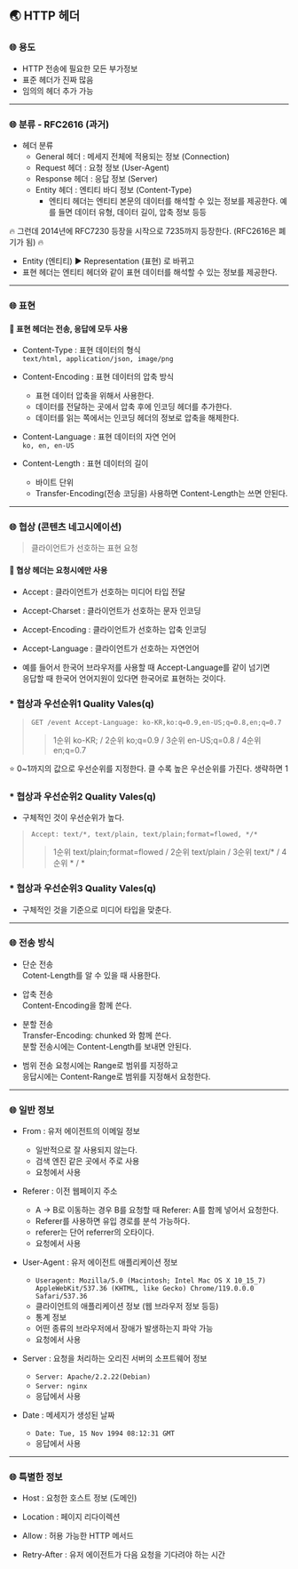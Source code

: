 ## 🌏 HTTP 헤더

### 🌐 용도

* HTTP 전송에 필요한 모든 부가정보
* 표준 헤더가 진짜 많음
* 임의의 헤더 추가 가능

---

### 🌐 분류 - RFC2616 (과거)

* 헤더 분류
    * General 헤더 : 메세지 전체에 적용되는 정보 (Connection)
    * Request 헤더 : 요청 정보 (User-Agent)
    * Response 헤더 : 응답 정보 (Server)
    * Entity 헤더 : 엔티티 바디 정보 (Content-Type)
        - 엔티티 헤더는 엔티티 본문의 데이터를 해석할 수 있는 정보를 제공한다. 예를 들면 데이터 유형, 데이터 길이, 압축 정보 등등

🔥 그런데 2014년에 RFC7230 등장을 시작으로 7235까지 등장한다. (RFC2616은 폐기가 됨) 🔥

* Entity (엔티티) ▶️ Representation (표현) 로 바뀌고
* 표현 헤더는 엔티티 헤더와 같이 표현 데이터를 해석할 수 있는 정보를 제공한다.

---

### 🌐 표현

#### 🌳 **표현 헤더는 전송, 응답에 모두 사용**

* Content-Type : 표현 데이터의 형식   
  `text/html, application/json, image/png`


* Content-Encoding : 표현 데이터의 압축 방식
    * 표현 데이터 압축을 위해서 사용한다.
    * 데이터를 전달하는 곳에서 압축 후에 인코딩 헤더를 추가한다.
    * 데이터를 읽는 쪽에서는 인코딩 헤더의 정보로 압축을 해제한다.


* Content-Language : 표현 데이터의 자연 언어   
  `ko, en, en-US`


* Content-Length : 표현 데이터의 길이
    * 바이트 단위
    * Transfer-Encoding(전송 코딩을) 사용하면 Content-Length는 쓰면 안된다.

---

### 🌐 협상 (콘텐츠 네고시에이션)

> 클라이언트가 선호하는 표현 요청

#### 🌳 **협상 헤더는 요청시에만 사용**

* Accept : 클라이언트가 선호하는 미디어 타입 전달
* Accept-Charset : 클라이언트가 선호하는 문자 인코딩
* Accept-Encoding : 클라이언트가 선호하는 압축 인코딩
* Accept-Language : 클라이언트가 선호하는 자연언어


* 예를 들어서 한국어 브라우저를 사용할 때 Accept-Language를 같이 넘기면  
  응답할 때 한국어 언어지원이 있다면 한국어로 표현하는 것이다.

###                * 협상과 우선순위1 Quality Vales(q)

> `GET /event
> Accept-Language: ko-KR,ko:q=0.9,en-US;q=0.8,en;q=0.7`
>> 1순위 ko-KR; / 2순위 ko;q=0.9 / 3순위 en-US;q=0.8 / 4순위 en;q=0.7


⭐️ 0~1까지의 값으로 우선순위를 지정한다. 클 수록 높은 우선순위를 가진다. 생략하면 1

###                * 협상과 우선순위2 Quality Vales(q)

* 구체적인 것이 우선순위가 높다.

> `Accept: text/*, text/plain, text/plain;format=flowed, */*`
>> 1순위 text/plain;format=flowed / 2순위 text/plain / 3순위 text/* / 4순위 * / *

###                * 협상과 우선순위3 Quality Vales(q)

* 구체적인 것을 기준으로 미디어 타입을 맞춘다.

---

### 🌐 전송 방식

* 단순 전송  
  Cotent-Length를 알 수 있을 때 사용한다.


* 압축 전송  
  Content-Encoding을 함께 쓴다.


* 분할 전송  
  Transfer-Encoding: chunked 와 함께 쓴다.  
  분할 전송시에는 Content-Length를 보내면 안된다.


* 범위 전송
  요청시에는 Range로 범위를 지정하고   
  응답시에는 Content-Range로 범위를 지정해서 요청한다.

---

### 🌐 일반 정보

* From : 유저 에이전트의 이메일 정보
    * 일반적으로 잘 사용되지 않는다.
    * 검색 엔진 같은 곳에서 주로 사용
    * 요청에서 사용


* Referer : 이전 웹페이지 주소
    * A -> B로 이동하는 경우 B를 요청할 때 Referer: A를 함께 넣어서 요청한다.
    * Referer를 사용하면 유입 경로를 분석 가능하다.
    * referer는 단어 referrer의 오타이다.
    * 요청에서 사용


* User-Agent : 유저 에이전트 애플리케이션 정보
    * `Useragent: Mozilla/5.0 (Macintosh; Intel Mac OS X 10_15_7) AppleWebKit/537.36 (KHTML, like Gecko) Chrome/119.0.0.0 Safari/537.36`
    * 클라이언트의 애플리케이션 정보 (웹 브라우저 정보 등등)
    * 통계 정보
    * 어떤 종류의 브라우저에서 장애가 발생하는지 파악 가능
    * 요청에서 사용


* Server : 요청을 처리하는 오리진 서버의 소프트웨어 정보
    * `Server: Apache/2.2.22(Debian)`
    * `Server: nginx`
    * 응답에서 사용


* Date : 메세지가 생성된 날짜
    * `Date: Tue, 15 Nov 1994 08:12:31 GMT`
    * 응답에서 사용

---

### 🌐 특별한 정보

* Host : 요청한 호스트 정보 (도메인)


* Location : 페이지 리다이렉션


* Allow : 허용 가능한 HTTP 메서드


* Retry-After : 유저 에이전트가 다음 요청을 기다려야 하는 시간

